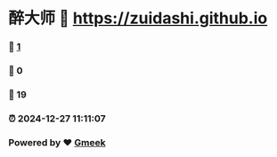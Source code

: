 # 醉大师 :link: https://zuidashi.github.io 
### :page_facing_up: [1](https://zuidashi.github.io/tag.html) 
### :speech_balloon: 0 
### :hibiscus: 19 
### :alarm_clock: 2024-12-27 11:11:07 
### Powered by :heart: [Gmeek](https://github.com/Meekdai/Gmeek)
